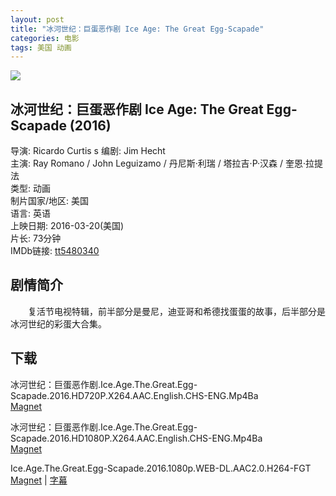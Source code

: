 ```yaml
---
layout: post
title: "冰河世纪：巨蛋恶作剧 Ice Age: The Great Egg-Scapade"
categories: 电影
tags: 美国 动画
---
```


[![](http://i3.piimg.com/07070dd4462c8304t.jpg)](http://i3.piimg.com/07070dd4462c8304.jpg)

## 冰河世纪：巨蛋恶作剧 Ice Age: The Great Egg-Scapade (2016)
导演: Ricardo Curtis  s
编剧: Jim Hecht  
主演: Ray Romano / John Leguizamo / 丹尼斯·利瑞 / 塔拉吉·P·汉森 / 奎恩·拉提法  
类型: 动画  
制片国家/地区: 美国  
语言: 英语  
上映日期: 2016-03-20(美国)  
片长: 73分钟  
IMDb链接: [tt5480340](http://www.imdb.com/title/tt5480340)

## 剧情简介
　　复活节电视特辑，前半部分是曼尼，迪亚哥和希德找蛋蛋的故事，后半部分是冰河世纪的彩蛋大合集。

## 下载
冰河世纪：巨蛋恶作剧.Ice.Age.The.Great.Egg-Scapade.2016.HD720P.X264.AAC.English.CHS-ENG.Mp4Ba  
[Magnet](magnet:?xt=urn:btih:ccc2afa43cff9dfaa286729a9f3249771d163c32&tr=http://bt.mp4ba.com:2710/announce)

冰河世纪：巨蛋恶作剧.Ice.Age.The.Great.Egg-Scapade.2016.HD1080P.X264.AAC.English.CHS-ENG.Mp4Ba  
[Magnet](magnet:?xt=urn:btih:a8dec44726cb678fc35f3ce9137eaf6e7ba56b1e&tr=http://bt.mp4ba.com:2710/announce)

Ice.Age.The.Great.Egg-Scapade.2016.1080p.WEB-DL.AAC2.0.H264-FGT  
[Magnet](magnet:?xt=urn:btih:3CE0FBECB27C4A3D742702611B23BAD812343A9D) | [字幕](http://7xqm73.com1.z0.glb.clouddn.com/2016/Ice.Age.The.Great.Egg-Scapade.2016.1080p.WEB-DL.AAC2.0.H264-FGT.7z)
